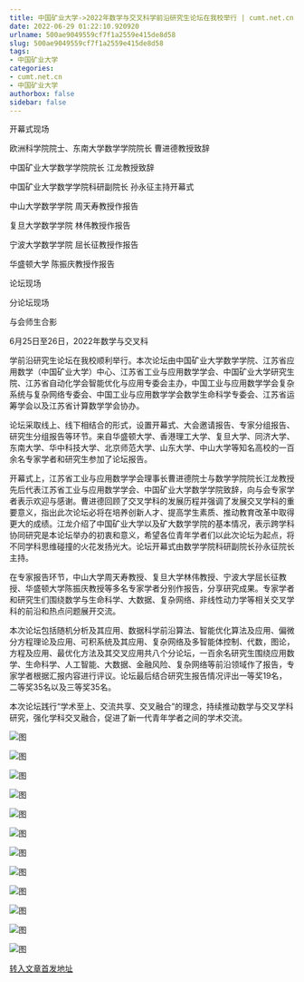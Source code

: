 ```yaml
---
title: 中国矿业大学->2022年数学与交叉科学前沿研究生论坛在我校举行 | cumt.net.cn
date: 2022-06-29 01:22:10.920920
urlname: 500ae9049559cf7f1a2559e415de8d58
slug: 500ae9049559cf7f1a2559e415de8d58
tags: 
- 中国矿业大学
categories:
- cumt.net.cn
- 中国矿业大学
authorbox: false
sidebar: false
---
```

  

开幕式现场

欧洲科学院院士、东南大学数学学院院长 曹进德教授致辞

中国矿业大学数学学院院长 江龙教授致辞

中国矿业大学数学学院科研副院长 孙永征主持开幕式

中山大学数学学院 周天寿教授作报告

复旦大学数学学院 林伟教授作报告

宁波大学数学学院 屈长征教授作报告

华盛顿大学 陈振庆教授作报告

论坛现场

分论坛现场

与会师生合影

6月25日至26日，2022年数学与交叉科
<!--more-->
学前沿研究生论坛在我校顺利举行。本次论坛由中国矿业大学数学学院、江苏省应用数学（中国矿业大学）中心、江苏省工业与应用数学学会、中国矿业大学研究生院、江苏省自动化学会智能优化与应用专委会主办，中国工业与应用数学学会复杂系统与复杂网络专委会、中国工业与应用数学学会数学生命科学专委会、江苏省运筹学会以及江苏省计算数学学会协办。

论坛采取线上、线下相结合的形式，设置开幕式、大会邀请报告、专家分组报告、研究生分组报告等环节。来自华盛顿大学、香港理工大学、复旦大学、同济大学、东南大学、华中科技大学、北京师范大学、山东大学、中山大学等知名高校的一百余名专家学者和研究生参加了论坛报告。

开幕式上，江苏省工业与应用数学学会理事长曹进德院士与数学学院院长江龙教授先后代表江苏省工业与应用数学学会、中国矿业大学数学学院致辞，向与会专家学者表示欢迎与感谢。曹进德回顾了交叉学科的发展历程并强调了发展交叉学科的重要意义，指出此次论坛必将在培养创新人才、提高学生素质、推动教育改革中取得更大的成绩。江龙介绍了中国矿业大学以及矿大数学学院的基本情况，表示跨学科协同研究是本论坛举办的初衷和意义，希望各位青年学者们以此次论坛为起点，将不同学科思维碰撞的火花发扬光大。论坛开幕式由数学学院科研副院长孙永征院长主持。

在专家报告环节，中山大学周天寿教授、复旦大学林伟教授、宁波大学屈长征教授、华盛顿大学陈振庆教授等多名专家学者分别作报告，分享研究成果。专家学者和研究生们围绕数学与生命科学、大数据、复杂网络、非线性动力学等相关交叉学科的前沿和热点问题展开交流。

本次论坛包括随机分析及其应用、数据科学前沿算法、智能优化算法及应用、偏微分方程理论及应用、可积系统及其应用、复杂网络及多智能体控制、代数，图论，方程及应用、最优化方法及其交叉应用共八个分论坛，一百余名研究生围绕应用数学、生命科学、人工智能、大数据、金融风险、复杂网络等前沿领域作了报告，专家学者根据汇报内容进行评议。论坛最后结合研究生报告情况评出一等奖19名，二等奖35名以及三等奖35名。

本次论坛践行“学术至上、交流共享、交叉融合”的理念，持续推动数学与交叉学科研究，强化学科交叉融合，促进了新一代青年学者之间的学术交流。

![图](http://xwzx.cumt.edu.cn/_upload/article/images/07/e7/ed59dd3e454890cb5b8a75f71470/3351e34d-9f17-45e3-86c5-e982e7d24c2a.jpg)

![图](http://xwzx.cumt.edu.cn/_upload/article/images/07/e7/ed59dd3e454890cb5b8a75f71470/99e549bf-f0c4-49ca-b87b-aae08db8024a.jpg)

![图](http://xwzx.cumt.edu.cn/_upload/article/images/07/e7/ed59dd3e454890cb5b8a75f71470/7e7c7a86-e301-4239-a2d6-7e19b96c22d8.png)

![图](http://xwzx.cumt.edu.cn/_upload/article/images/07/e7/ed59dd3e454890cb5b8a75f71470/c5da31f0-829e-40a7-a993-38e5dd0de0fc.jpg)

![图](http://xwzx.cumt.edu.cn/_upload/article/images/07/e7/ed59dd3e454890cb5b8a75f71470/08225b51-26b0-4763-9a19-c323b38b9df8.jpg)

![图](http://xwzx.cumt.edu.cn/_upload/article/images/07/e7/ed59dd3e454890cb5b8a75f71470/d4e29015-8ef6-406c-9a3f-61b8584d0248.png)

![图](http://xwzx.cumt.edu.cn/_upload/article/images/07/e7/ed59dd3e454890cb5b8a75f71470/ee633993-bd43-40ba-b025-fc0b5c58192c.png)

![图](http://xwzx.cumt.edu.cn/_upload/article/images/07/e7/ed59dd3e454890cb5b8a75f71470/7ea475d8-89fe-48a0-bcf7-277bb0c537f6.jpg)

![图](http://xwzx.cumt.edu.cn/_upload/article/images/07/e7/ed59dd3e454890cb5b8a75f71470/ad0e063e-7f1c-4beb-9c8f-bd183f55f4cc.jpg)

![图](http://xwzx.cumt.edu.cn/_upload/article/images/07/e7/ed59dd3e454890cb5b8a75f71470/13df21e7-168e-4e78-a795-6bcd61f2e195.jpg)

![图](http://xwzx.cumt.edu.cn/_upload/article/images/07/e7/ed59dd3e454890cb5b8a75f71470/920ae983-9fd8-401a-b831-32afb872e1e8.jpg)

![图](http://xwzx.cumt.edu.cn/_upload/article/images/07/e7/ed59dd3e454890cb5b8a75f71470/9bf03585-2474-4f1b-ba05-887a0a732121.jpg)

[转入文章首发地址](http://xwzx.cumt.edu.cn/8f/5b/c523a626523/page.htm)